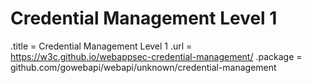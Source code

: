 # Credential Management Level 1

.title = Credential Management Level 1
.url = <https://w3c.github.io/webappsec-credential-management/>
.package = github.com/gowebapi/webapi/unknown/credential-management
